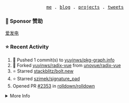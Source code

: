<p align="center">
  <samp>
    <a href="https://yuy1n.io">me</a> .
    <a href="https://yuy1n.io/blog">blog</a> .
    <a href="https://yuy1n.io/projects">projects</a> .
    <a href="https://twitter.com/yuyinws">tweets</a>
  </samp>
</p>

### 💖 Sponsor 赞助

[爱发电](https://afdian.com/a/yuyinws)

### ⭐️ Recent Activity
<!--RECENT_ACTIVITY:start-->
1. 💪 Pushed 1 commit(s) to [yuyinws/pkg-graph.info](https://github.com/yuyinws/pkg-graph.info)<br>
2. 🍴 Forked [yuyinws/radix-vue](undefined) from [unovue/radix-vue](https://github.com/unovue/radix-vue)<br>
3. ⭐️ Starred [stackblitz/bolt.new](https://github.com/stackblitz/bolt.new)<br>
4. ⭐️ Starred [szimek/signature_pad](https://github.com/szimek/signature_pad)<br>
5. Opened PR [#2353](https://github.com/rolldown/rolldown/pull/2353) in [rolldown/rolldown](https://github.com/rolldown/rolldown)<br>
<!--RECENT_ACTIVITY:end-->

<details>
  <summary>
  More Info
  </summary>

[![wakatime](https://wakatime.com/badge/user/51143705-a99d-4e70-b101-fd9e1cb44e71.svg)](https://wakatime.com/@51143705-a99d-4e70-b101-fd9e1cb44e71)

<img src="https://cdn.jsdelivr.net/gh/yuyinws/yuyinws/gitmand.svg" />
<br />
<img src="https://card.yuy1n.io/card/76561198340841543/dark,bg-game-1850570" />
<br />
<img src="https://cdn.jsdelivr.net/gh/yuyinws/yuyinws/github-metrics.svg" />
</details>
